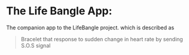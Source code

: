 The Life Bangle App:
=============
The companion app to the LifeBangle project. which is described as

> Bracelet that response to sudden change in heart rate by sending S.O.S signal
